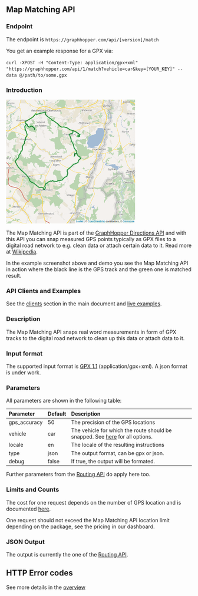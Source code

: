 ## Map Matching API

### Endpoint

The endpoint is `https://graphhopper.com/api/[version]/match`

You get an example response for a GPX via:

`curl -XPOST -H "Content-Type: application/gpx+xml" "https://graphhopper.com/api/1/match?vehicle=car&key=[YOUR_KEY]" --data @/path/to/some.gpx`

### Introduction

![Map Matching Example](./img/map-matching-example.png)

The Map Matching API is part of the [GraphHopper Directions API](https://graphhopper.com/#directions-api) and 
with this API you can snap measured GPS points typically as GPX files to a digital road network to e.g. clean 
data or attach certain data to it. Read more at [Wikipedia](https://en.wikipedia.org/wiki/Map_matching).

In the example screenshot above and demo you see the Map Matching API in action where the black line is the GPS track and
the green one is matched result.

### API Clients and Examples

See the [clients](./index.md#api-clients-and-examples) section in the main document and [live examples](https://graphhopper.com/api/1/examples/#map-matching).

### Description

The Map Matching API snaps real word measurements in form of GPX tracks 
to the digital road network to clean up this data or attach data to it.

### Input format

The supported input format is [GPX 1.1](http://www.topografix.com/GPX/1/1/) (application/gpx+xml). A json format is under work.

### Parameters

All parameters are shown in the following table:

Parameter   | Default | Description
:-----------|:--------|:-----------
gps_accuracy| 50      | The precision of the GPS locations
vehicle     | car     | The vehicle for which the route should be snapped. See [here](./supported-vehicle-profiles.md) for all options.
locale      | en      | The locale of the resulting instructions
type        | json    | The output format, can be gpx or json.
debug       | false   | If true, the output will be formated.

Further parameters from the [Routing API](routing.md#parameters) do apply here too.

### Limits and Counts

The cost for one request depends on the number of GPS location and is documented [here](FAQ.md).

One request should not exceed the Map Matching API location limit depending on the package, 
see the pricing in our dashboard.

### JSON Output

The output is currently the one of the [Routing API](routing.md#output).

## HTTP Error codes

See more details in the [overview](index.md#http-error-codes)

